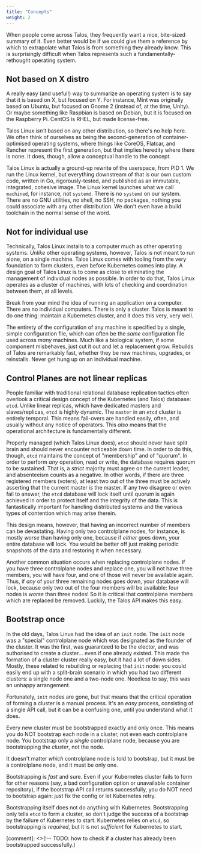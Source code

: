 ```yaml
---
title: "Concepts"
weight: 2
---
```


When people come across Talos, they frequently want a nice, bite-sized summary
of it.
Even better would be if we could give them a reference by which to extrapolate
what Talos is from something they already know.
This is surprisingly difficult when Talos represents such a
fundamentally-rethought operating system.

## Not based on X distro

A really easy (and useful!) way to summarize an operating system is to say that it is based on X, but focused on Y.
For instance, Mint was originally based on Ubuntu, but focused on Gnome 2 (instead of, at the time, Unity).
Or maybe something like Raspbian is based on Debian, but it is focused on the Raspberry Pi.
CentOS is RHEL, but made license-free.

Talos Linux _isn't_ based on any other distribution, so there's no help here.
We often think of ourselves as being the second-generation of
container-optimised operating systems, where things like CoreOS, Flatcar, and Rancher represent the first generation, but that implies heredity where there is none.
It does, though, allow a conceptual handle to the concept.

Talos Linux is actually a ground-up rewrite of the userspace, from PID 1.
We run the Linux kernel, but everything downstream of that is our own custom
code, written in Go, rigorously-tested, and published as an immutable,
integrated, cohesive image.
The Linux kernel launches what we call `machined`, for instance, not `systemd`.
There is no `systemd` on our system.
There are no GNU utilities, no shell, no SSH, no packages, nothing you could associate with
any other distribution.
We don't even have a build toolchain in the normal sense of the word.

## Not for individual use

Technically, Talos Linux installs to a computer much as other operating systems.
_Unlike_ other operating systems, however, Talos is not meant to run alone, on a
single machine.
Talos Linux comes with tooling from the very foundation to form clusters, even
before Kubernetes comes into play.
A design goal of Talos Linux is to come as close to eliminating the management
of individual nodes as possible.
In order to do that, Talos Linux operates as a cluster of machines, with lots of
checking and coordination between them, at all levels.

Break from your mind the idea of running an application on a computer.
There are no individual computers.
There is only a cluster.
Talos is meant to do one thing:  maintain a Kubernetes cluster, and it does this
very, very well.

The entirety of the configuration of any machine is specified by a single,
simple configuration file, which can often be the _same_ configuration file used
across _many_ machines.
Much like a biological system, if some component misbehaves, just cut it out and
let a replacement grow.
Rebuilds of Talos are remarkably fast, whether they be new machines, upgrades,
or reinstalls.
Never get hung up on an individual machine.

## Control Planes are not linear replicas

People familiar with traditional relational database replication tactics often
overlook a critical design concept of the Kubernetes (and Talos) database:
`etcd`.
Unlike linear replicas, which have dedicated masters and slaves/replicas, `etcd`
is highly dynamic.
The `master` in an `etcd` cluster is entirely temporal.
This means fail-overs are handled easily, often, and usually without any notice
of operators.
This _also_ means that the operational architecture is fundamentally different.

Properly managed (which Talos Linux does), `etcd` should never have split brain
and should never encounter noticeable down time.
In order to do this, though, `etcd` maintains the concept of "membership" and of
"quorum".
In order to perform _any_ operation, read _or_ write, the database requires
quorum to be sustained.
That is, a _strict_ majority must agree on the current leader, and absenteeism
counts as a negative.
In other words, if there are three registered members (voters), at least two out
of the three must be actively asserting that the current master _is_ the master.
If any two disagree or even fail to answer, the `etcd` database will lock itself
until quorum is again achieved in order to protect itself and the integrity of
the data.
This is fantastically important for handling distributed systems and the various
types of contention which may arise therein.

This design means, however, that having an incorrect number of members can be
devastating.
Having only two controlplane nodes, for instance, is mostly _worse_ than having
only one, because if _either_ goes down, your entire database will lock.
You would be better off just making periodic snapshots of the data and restoring
it when necessary.

Another common situation occurs when replacing controlplane nodes.
If you have three controlplane nodes and replace one, you will not have three
members, you will have four, and one of those will never be available again.
Thus, if _any_ of your three remaining nodes goes down, your database will lock,
because only two out of the four members will be available:  four nodes is
_worse_ than three nodes!
So it is critical that controlplane members which are replaced be removed.
Luckily, the Talos API makes this easy.

## Bootstrap once

In the old days, Talos Linux had the idea of an `init` node.
The `init` node was a "special" controlplane node which was designated as the
founder of the cluster.
It was the first, was guaranteed to be the elector, and was authorised to create
a cluster...
even if one already existed.
This made the formation of a cluster cluster really easy, but it had a lot of
down sides.
Mostly, these related to rebuilding or replacing that `init` node:
you could easily end up with a split-brain scenario in which you had two different clusters:
a single node one and a two-node one.
Needless to say, this was an unhappy arrangement.

Fortunately, `init` nodes are gone, but that means that the critical operation
of forming a cluster is a manual process.
It's an _easy_ process, consisting of a single API call, but it can be a
confusing one, until you understand what it does.

Every new cluster must be bootstrapped exactly and only once.
This means you do NOT bootstrap each node in a cluster, not even each
controlplane node.
You bootstrap only a _single_ controlplane node, because you are bootstrapping the
_cluster_, not the node.

It doesn't matter _which_ controlplane node is told to bootstrap, but it must be
a controlplane node, and it must be only one.

Bootstrapping is _fast_ and sure.
Even if your Kubernetes cluster fails to form for other reasons (say, a bad
configuration option or unavailable container repository), if the bootstrap API
call returns successfully, you do NOT need to bootstrap again:
just fix the config or let Kubernetes retry.

Bootstrapping itself does not do anything with Kubernetes.
Bootstrapping only tells `etcd` to form a cluster, so don't judge the success of
a bootstrap by the failure of Kubernetes to start.
Kubernetes relies on `etcd`, so bootstrapping is _required_, but it is not
_sufficient_ for Kubernetes to start.

[comment]: <>(!-- TODO: how to check if a cluster has already been bootstrapped
successfully.)
